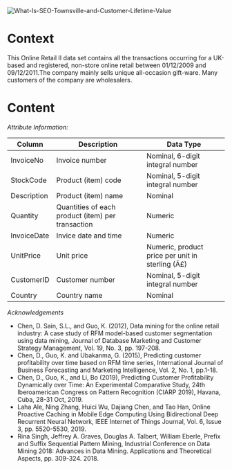![What-Is-SEO-Townsville-and-Customer-Lifetime-Value](https://user-images.githubusercontent.com/122373044/225989749-4486e781-46ef-47e9-bfca-61e992040122.jpg)

# Context
This Online Retail II data set contains all the transactions occurring for a UK-based and registered, non-store online retail between 01/12/2009 and 09/12/2011.The company mainly sells unique all-occasion gift-ware. Many customers of the company are wholesalers.

# Content
*Attribute Information:*

| Column | Description | Data Type |
|--------|-------------|-----------|
| InvoiceNo | Invoice number | Nominal, 6-digit integral number |
| StockCode | Product (item) code | Nominal, 5-digit integral number |
| Description | Product (item) name | Nominal |
| Quantity | Quantities of each product (item) per transaction | Numeric |
| InvoiceDate | Invice date and time | Numeric |
| UnitPrice | Unit price | Numeric, product price per unit in sterling (Â£) |
| CustomerID | Customer number | Nominal, 5-digit integral number |
| Country | Country name | Nominal | 

*Acknowledgements*
* Chen, D. Sain, S.L., and Guo, K. (2012), Data mining for the online retail industry: A case study of RFM model-based customer segmentation using data mining, Journal of Database Marketing and Customer Strategy Management, Vol. 19, No. 3, pp. 197-208.
* Chen, D., Guo, K. and Ubakanma, G. (2015), Predicting customer profitability over time based on RFM time series, International Journal of Business Forecasting and Marketing Intelligence, Vol. 2, No. 1, pp.1-18.
* Chen, D., Guo, K., and Li, Bo (2019), Predicting Customer Profitability Dynamically over Time: An Experimental Comparative Study, 24th Iberoamerican Congress on Pattern Recognition (CIARP 2019), Havana, Cuba, 28-31 Oct, 2019.
* Laha Ale, Ning Zhang, Huici Wu, Dajiang Chen, and Tao Han, Online Proactive Caching in Mobile Edge Computing Using Bidirectional Deep Recurrent Neural Network, IEEE Internet of Things Journal, Vol. 6, Issue 3, pp. 5520-5530, 2019.
* Rina Singh, Jeffrey A. Graves, Douglas A. Talbert, William Eberle, Prefix and Suffix Sequential Pattern Mining, Industrial Conference on Data Mining 2018: Advances in Data Mining. Applications and Theoretical Aspects, pp. 309-324. 2018.
